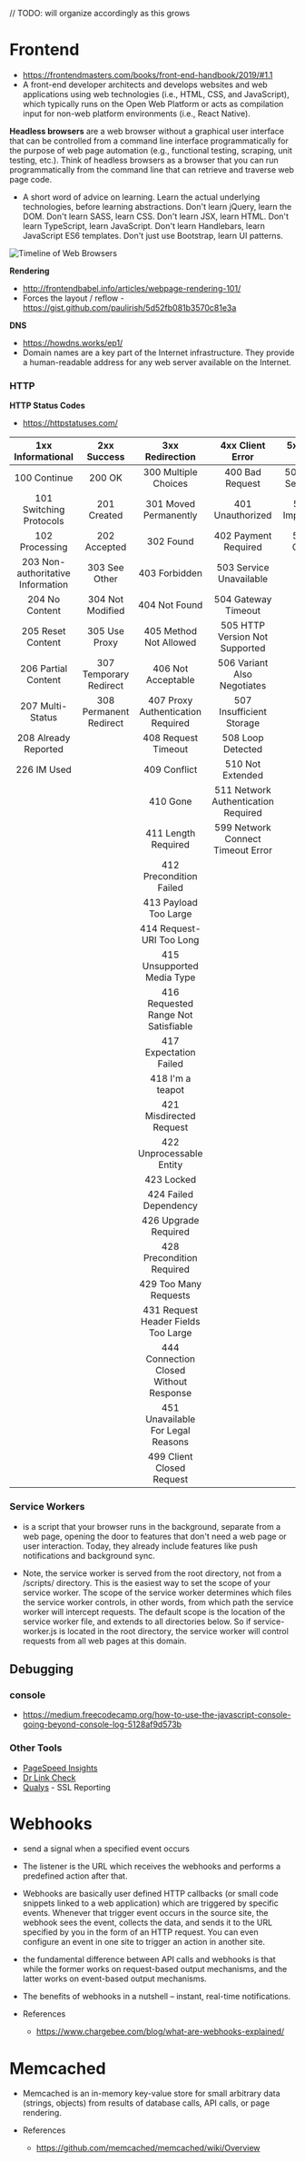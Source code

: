 // TODO: will organize accordingly as this grows

# Frontend
- https://frontendmasters.com/books/front-end-handbook/2019/#1.1
- A front-end developer architects and develops websites and web applications using web technologies (i.e., HTML, CSS, and JavaScript), which typically runs on the Open Web Platform or acts as compilation input for non-web platform environments (i.e., React Native).

**Headless browsers** are a web browser without a graphical user interface that can be controlled from a command line interface programmatically for the purpose of web page automation (e.g., functional testing, scraping, unit testing, etc.). Think of headless browsers as a browser that you can run programmatically from the command line that can retrieve and traverse web page code.

- A short word of advice on learning. Learn the actual underlying technologies, before learning abstractions. Don't learn jQuery, learn the DOM. Don't learn SASS, learn CSS. Don't learn JSX, learn HTML. Don't learn TypeScript, learn JavaScript. Don't learn Handlebars, learn JavaScript ES6 templates. Don't just use Bootstrap, learn UI patterns.

![Timeline of Web Browsers](https://upload.wikimedia.org/wikipedia/commons/7/74/Timeline_of_web_browsers.svg)

**Rendering**
- http://frontendbabel.info/articles/webpage-rendering-101/
- Forces the layout / reflow - https://gist.github.com/paulirish/5d52fb081b3570c81e3a

**DNS**
- https://howdns.works/ep1/
- Domain names are a key part of the Internet infrastructure. They provide a human-readable address for any web server available on the Internet.

### HTTP

**HTTP Status Codes**

- https://httpstatuses.com/

**1xx Informational**|**2xx Success**|**3xx Redirection**|**4xx Client Error**|**5xx Server Error**
:-----:|:-----:|:-----:|:-----:|:-----:
100 Continue|200 OK|300 Multiple Choices|400 Bad Request|500 Internal Server Error
101 Switching Protocols|201 Created|301 Moved Permanently|401 Unauthorized|501 Not Implemented
102 Processing|202 Accepted|302 Found|402 Payment Required|502 Bad Gateway
 |203 Non-authoritative Information|303 See Other|403 Forbidden|503 Service Unavailable
 |204 No Content|304 Not Modified|404 Not Found|504 Gateway Timeout
 |205 Reset Content|305 Use Proxy|405 Method Not Allowed|505 HTTP Version Not Supported
 |206 Partial Content|307 Temporary Redirect|406 Not Acceptable|506 Variant Also Negotiates
 |207 Multi-Status|308 Permanent Redirect|407 Proxy Authentication Required|507 Insufficient Storage
 |208 Already Reported| |408 Request Timeout|508 Loop Detected
 |226 IM Used| |409 Conflict|510 Not Extended
 | | |410 Gone|511 Network Authentication Required
 | | |411 Length Required|599 Network Connect Timeout Error
 | | |412 Precondition Failed|
 | | |413 Payload Too Large|
 | | |414 Request-URI Too Long|
 | | |415 Unsupported Media Type|
 | | |416 Requested Range Not Satisfiable|
 | | |417 Expectation Failed|
 | | |418 I'm a teapot|
 | | |421 Misdirected Request|
 | | |422 Unprocessable Entity|
 | | |423 Locked|
 | | |424 Failed Dependency|
 | | |426 Upgrade Required|
 | | |428 Precondition Required|
 | | |429 Too Many Requests|
 | | |431 Request Header Fields Too Large|
 | | |444 Connection Closed Without Response|
 | | |451 Unavailable For Legal Reasons|
 | | |499 Client Closed Request|

### Service Workers
- is a script that your browser runs in the background, separate from a web page, opening the door to features that don't need a web page or user interaction. Today, they already include features like push notifications and background sync.

- Note, the service worker is served from the root directory, not from a /scripts/ directory. This is the easiest way to set the scope of your service worker. The scope of the service worker determines which files the service worker controls, in other words, from which path the service worker will intercept requests. The default scope is the location of the service worker file, and extends to all directories below. So if service-worker.js is located in the root directory, the service worker will control requests from all web pages at this domain.


## Debugging
### console
 - https://medium.freecodecamp.org/how-to-use-the-javascript-console-going-beyond-console-log-5128af9d573b

 ### Other Tools
 - [PageSpeed Insights](https://developers.google.com/speed/pagespeed/insights/)
 - [Dr Link Check](https://www.drlinkcheck.com/)
 - [Qualys]() - SSL Reporting

# Webhooks
- send a signal when a specified event occurs
- The listener is the URL which receives the webhooks and performs a predefined action after that.
- Webhooks are basically user defined HTTP callbacks (or small code snippets linked to a web application) which are triggered by specific events. Whenever that trigger event occurs in the source site, the webhook sees the event, collects the data, and sends it to the URL specified by you in the form of an HTTP request. You can even configure an event in one site to trigger an action in another site.
- the fundamental difference between API calls and webhooks is that while the former works on request-based output mechanisms, and the latter works on event-based output mechanisms.
- The benefits of webhooks in a nutshell – instant, real-time notifications.

- References
    - https://www.chargebee.com/blog/what-are-webhooks-explained/

# Memcached
- Memcached is an in-memory key-value store for small arbitrary data (strings, objects) from results of database calls, API calls, or page rendering.

- References
    - https://github.com/memcached/memcached/wiki/Overview